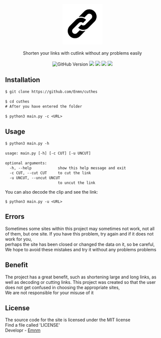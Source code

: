 <h3 align="center"><img src="./assets/banner.png" alt="logo" height="130px"></h3>

<p align="center">
Shorten your links with cutlink without any problems easily
    <br>
    <br>
    <img src="https://img.shields.io/badge/github-%23121011.svg?style=for-the-badge&logo=github&logoColor=white" alt="GitHub Version"> <a target="_blank" href="LICENSE" title="License: MIT"><img src="https://img.shields.io/github/license/Ileriayo/markdown-badges?style=for-the-badge"></a> <a target="_blank" href='https://www.python.org/' title="Python"><img src="https://img.shields.io/badge/python-3670A0?style=for-the-badge&logo=python&logoColor=ffdd54"></a> <a target="_blank" title="Terminal "><img src="https://img.shields.io/badge/Hyper-000000?style=for-the-badge&logo=hyper&logoColor=white"></a> <a target="_blank" title="Git"><img src="https://img.shields.io/badge/GIT-E44C30?style=for-the-badge&logo=git&logoColor=white"></a>
</p>

## Installation
```
$ git clone https://github.com/Enmn/cuthes

$ cd cuthes
# After you have entered the folder

$ python3 main.py -c <URL>
```
## Usage
```console
$ python3 main.py -h

usage: main.py [-h] [-c CUT] [-u UNCUT]

optional arguments:
  -h, --help            show this help message and exit
  -c CUT, --cut CUT     to cut the link
  -u UNCUT, --uncut UNCUT
                        to uncut the link
```
You can also decode the clip and see the link:
```
$ python3 main.py -u <URL>
```
## Errors
Sometimes some sites within this project may sometimes not work, not all of them, but one site. If you have this problem, try again and if it does not work for you,<br/> perhaps the site has been closed or changed the data on it, so be careful,<br/> We hope to avoid these mistakes and try it without any problems problems
## Benefit
The project has a great benefit, such as shortening large and long links, as well as decoding or cutting links. This project was created so that the user does not get confused in choosing the appropriate sites,<br/>We are not responsible for your misuse of it
## License
The source code for the site is licensed under the MIT license<br/>
Find a file called 'LICENSE'<br/>
Developr - [Emnm](https://github.com/Enmn)
